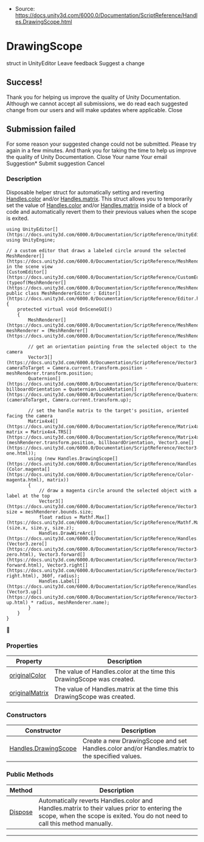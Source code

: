 * Source: https://docs.unity3d.com/6000.0/Documentation/ScriptReference/Handles.DrawingScope.html

# DrawingScope
struct in UnityEditor
Leave feedback
Suggest a change
## Success!
Thank you for helping us improve the quality of Unity Documentation. Although we cannot accept all submissions, we do read each suggested change from our users and will make updates where applicable.
Close
## Submission failed
For some reason your suggested change could not be submitted. Please <a>try again</a> in a few minutes. And thank you for taking the time to help us improve the quality of Unity Documentation.
Close
Your name Your email Suggestion* Submit suggestion
Cancel
### Description
Disposable helper struct for automatically setting and reverting [Handles.color](https://docs.unity3d.com/6000.0/Documentation/ScriptReference/Handles-color.html) and/or [Handles.matrix](https://docs.unity3d.com/6000.0/Documentation/ScriptReference/Handles-matrix.html).
This struct allows you to temporarily set the value of [Handles.color](https://docs.unity3d.com/6000.0/Documentation/ScriptReference/Handles-color.html) and/or [Handles.matrix](https://docs.unity3d.com/6000.0/Documentation/ScriptReference/Handles-matrix.html) inside of a block of code and automatically revert them to their previous values when the scope is exited.
```
using UnityEditor[](https://docs.unity3d.com/6000.0/Documentation/ScriptReference/UnityEditor.html);
using UnityEngine;  
  
// a custom editor that draws a labeled circle around the selected MeshRenderer[](https://docs.unity3d.com/6000.0/Documentation/ScriptReference/MeshRenderer.html) in the scene view
[CustomEditor[](https://docs.unity3d.com/6000.0/Documentation/ScriptReference/CustomEditor.html)(typeof(MeshRenderer[](https://docs.unity3d.com/6000.0/Documentation/ScriptReference/MeshRenderer.html)))]
public class MeshRendererEditor : Editor[](https://docs.unity3d.com/6000.0/Documentation/ScriptReference/Editor.html)
{
    protected virtual void OnSceneGUI()
    {
        MeshRenderer[](https://docs.unity3d.com/6000.0/Documentation/ScriptReference/MeshRenderer.html) meshRenderer = (MeshRenderer[](https://docs.unity3d.com/6000.0/Documentation/ScriptReference/MeshRenderer.html))target;  
  
        // get an orientation pointing from the selected object to the camera
        Vector3[](https://docs.unity3d.com/6000.0/Documentation/ScriptReference/Vector3.html) cameraToTarget = Camera.current.transform.position - meshRenderer.transform.position;
        Quaternion[](https://docs.unity3d.com/6000.0/Documentation/ScriptReference/Quaternion.html) billboardOrientation = Quaternion.LookRotation[](https://docs.unity3d.com/6000.0/Documentation/ScriptReference/Quaternion.LookRotation.html)(cameraToTarget, Camera.current.transform.up);  
  
        // set the handle matrix to the target's position, oriented facing the camera
        Matrix4x4[](https://docs.unity3d.com/6000.0/Documentation/ScriptReference/Matrix4x4.html) matrix = Matrix4x4.TRS[](https://docs.unity3d.com/6000.0/Documentation/ScriptReference/Matrix4x4.TRS.html)(meshRenderer.transform.position, billboardOrientation, Vector3.one[](https://docs.unity3d.com/6000.0/Documentation/ScriptReference/Vector3-one.html));
        using (new Handles.DrawingScope[](https://docs.unity3d.com/6000.0/Documentation/ScriptReference/Handles.DrawingScope.html)(Color.magenta[](https://docs.unity3d.com/6000.0/Documentation/ScriptReference/Color-magenta.html), matrix))
        {
            // draw a magenta circle around the selected object with a label at the top
            Vector3[](https://docs.unity3d.com/6000.0/Documentation/ScriptReference/Vector3.html) size = meshRenderer.bounds.size;
            float radius = Mathf.Max[](https://docs.unity3d.com/6000.0/Documentation/ScriptReference/Mathf.Max.html)(size.x, size.y, size.z);
            Handles.DrawWireArc[](https://docs.unity3d.com/6000.0/Documentation/ScriptReference/Handles.DrawWireArc.html)(Vector3.zero[](https://docs.unity3d.com/6000.0/Documentation/ScriptReference/Vector3-zero.html), Vector3.forward[](https://docs.unity3d.com/6000.0/Documentation/ScriptReference/Vector3-forward.html), Vector3.right[](https://docs.unity3d.com/6000.0/Documentation/ScriptReference/Vector3-right.html), 360f, radius);
            Handles.Label[](https://docs.unity3d.com/6000.0/Documentation/ScriptReference/Handles.Label.html)(Vector3.up[](https://docs.unity3d.com/6000.0/Documentation/ScriptReference/Vector3-up.html) * radius, meshRenderer.name);
        }
    }
}

```

### Properties
Property | Description  
---|---  
[originalColor](https://docs.unity3d.com/6000.0/Documentation/ScriptReference/Handles.DrawingScope-originalColor.html) | The value of Handles.color at the time this DrawingScope was created.  
[originalMatrix](https://docs.unity3d.com/6000.0/Documentation/ScriptReference/Handles.DrawingScope-originalMatrix.html) | The value of Handles.matrix at the time this DrawingScope was created.  
### Constructors
Constructor | Description  
---|---  
[Handles.DrawingScope](https://docs.unity3d.com/6000.0/Documentation/ScriptReference/Handles.DrawingScope-ctor.html) | Create a new DrawingScope and set Handles.color and/or Handles.matrix to the specified values.  
### Public Methods
Method | Description  
---|---  
[Dispose](https://docs.unity3d.com/6000.0/Documentation/ScriptReference/Handles.DrawingScope.Dispose.html) | Automatically reverts Handles.color and Handles.matrix to their values prior to entering the scope, when the scope is exited. You do not need to call this method manually.  
* * *
